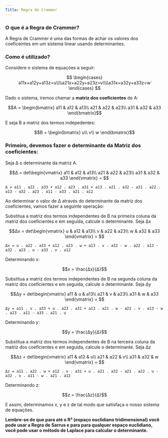 ```yaml
---
Title: Regra de Crammer
---
```


### O que é a Regra de Crammer?

A Regra de Crammer é uma das formas de achar os valores dos coeficeintes em um sistema linear usando determinantes.

### Como é utilizado?

Considere o sistema de equações a seguir:

$$
\begin{cases} `a11x+a12y+a13z=u\\\\a21x+a22y+a23z=v\\\\a31x+a32y+a33z=w` \end{cases}
$$

Dado o sistema, iremos chamar a <r>**matriz dos coeficientes**</r> de A: 

$$A = \begin{bmatrix}
a11 & a12 & a13\\
a21 & a22 & a23\\
a31 & a32 & a33
\end{bmatrix}$$

E seja B a matriz dos termos indepedentes:

$$B = \begin{bmatrix}
u\\
v\\
w
\end{bmatrix}$$

### Primeiro, devemos fazer o determinante da Matriz dos coeficientes:
Seja Δ o determinante da matriz A.

$$Δ = det\begin{vmatrix}
a11 & a12 & a13\\
a21 & a22 & a23\\
a31 & a32 & a33
\end{vmatrix} = $$

```Δ = a11 . a22 . a33 + a12 . a23 . a31 + a13 . a21 . a32 - a31 . a22 . a13 - a32 . a23 . a11 - a33 . a21 . a12```

Ao determinar o valor de Δ através do determinante da matriz dos coeficientes, vamos fazer a seguinte operação:

Substitua a matriz dos termos independentes de B na primeira coluna da matriz dos coeficientes e em seguida, calcule o determinante.
Seja Δx 

$$Δx = det\begin{vmatrix}
u & a12 & a13\\
v & a22 & a23\\
w & a32 & a33
\end{vmatrix} = $$

```Δx = u . a22 . a33 + a12 . a23 . w + a13 . v . a32 - w . a22 . a13 - a32 . a23 . u - a33 . v . a12```


Determinando x:

$$x = \frac{Δx}{Δ}$$

Substitua a matriz dos termos independentes de B na segunda coluna da matriz dos coeficientes e em seguida, calcule o determinante.
Seja Δy 

$$Δy = det\begin{vmatrix}
a11 & u & a13\\
a21 & v & a23\\
a31 & w & a33
\end{vmatrix} = $$

```Δy = a11 . v . a33 + u . a23 . a31 + a13 . a21 . w - a21 . v . a13 - w . a23 . a11 - a33 . a21 . u```


Determinando y:

$$y = \frac{Δy}{Δ}$$

Substitua a matriz dos termos independentes de B na terceira coluna da matriz dos coeficientes e em seguida, calcule o determinante.
Seja Δz 

$$Δz = det\begin{vmatrix}
a11 & a12 & u\\
a21 & a22 & v\\
a31 & a32 & w
\end{vmatrix} = $$

```Δz = a11 . a22 . w + a12 . v . a31 + u . a21 . a32 - a21 . a22 . u - a32 . v . a11 - w . a21 . a12```

Determinando z:

$$z = \frac{Δz}{Δ}$$

E assim, determinamos x, y e z de tal modo que satisfaça o nosso sistema de equações.

**Lembre-se de que para até o R³ (espaço euclidiano tridimensional) você pode usar a Regra de Sarrus e para para qualquer espaço euclidiano, você pode usar o método de Laplace para calcular o determinante.**
